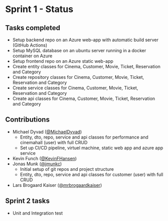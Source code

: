 # Sprint 1 - Status

## Tasks completed 
* Setup backend repo on an Azure web-app with automatic build server (GitHub Actions)
* Setup MySQL database on an ubuntu server running in a docker container on Azure
* Setup frontend repo on an Azure static web-app
* Create entity classes for Cinema, Customer, Movie, Ticket, Reservation and Category
* Create repository classes for Cinema, Customer, Movie, Ticket, Reservation and Category
* Create service classes for Cinema, Customer, Movie, Ticket, Reservation and Category
* Create api classes for Cinema, Customer, Movie, Ticket, Reservation and Category
## Contributions
* Michael Dyvad ([@MichaelDyvad](https://github.com/MichaelDyvad))
  * Entity, dto, repo, service and api classes for performance and cinemahall (user) with full CRUD
  * Set up CI/CD pipeline, virtuel machine, static web app and azure app service
* Kevin Funch ([@KevinFHansen](https://github.com/KevinFHansen))
* Jonas Munk ([@jmunkc](https://github.com/jmunkc))
  * Initial setup of git repos and project structure
  * Entity, dto, repo, service and api classes for customer (user) with full CRUD
* Lars Brogaard Kaiser ([@mrbrogaardkaiser](https://github.com/mrbrogaardkaiser))
## Sprint 2 tasks
* Unit and Integration test
